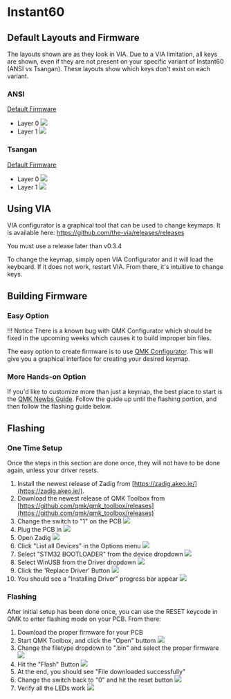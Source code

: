 # Instant60

## Default Layouts and Firmware

The layouts shown are as they look in VIA. Due to a VIA limitation, all keys are shown, even if they are not present on your specific variant of Instant60 (ANSI vs Tsangan). These layouts show which keys don't exist on each variant.

### ANSI
[Default Firmware](assets/cannonkeys_instant60_via_standard.bin)

* Layer 0
![](images/layouts/instant60_ansi_0.jpg)
* Layer 1
![](images/layouts/instant60_ansi_1.jpg)


### Tsangan
[Default Firmware](assets/cannonkeys_instant60_via_tsangan.bin)

* Layer 0
![](images/layouts/instant60_tsangan_0.jpg)
* Layer 1
![](images/layouts/instant60_tsangan_1.jpg)

## Using VIA

VIA configurator is a graphical tool that can be used to change keymaps. It is available here: https://github.com/the-via/releases/releases

You must use a release later than v0.3.4

To change the keymap, simply open VIA Configurator and it will load the keyboard. If it does not work, restart VIA. From there, it's intuitive to change keys.

## Building Firmware

### Easy Option

!!! Notice
    There is a known bug with QMK Configurator which should be fixed in the upcoming weeks which causes it to build improper bin files. 

The easy option to create firmware is to use [QMK Configurator](https://config.qmk.fm/#/cannonkeys/instant60/LAYOUT_ansi).
This will give you a graphical interface for creating your desired keymap.

### More Hands-on Option

If you'd like to customize more than just a keymap, the best place to start is the [QMK Newbs Guide](https://docs.qmk.fm/#/newbs).
Follow the guide up until the flashing portion, and then follow the flashing guide below.

## Flashing
### One Time Setup 

Once the steps in this section are done once, they will not have to be done again, unless your driver resets.

1. Install the newest release of Zadig from [https://zadig.akeo.ie/](https://zadig.akeo.ie/).
1. Download the newest release of QMK Toolbox from [https://github.com/qmk/qmk_toolbox/releases](https://github.com/qmk/qmk_toolbox/releases)
1. Change the switch to "1" on the PCB
    ![](images/initial_flash/switch1.jpg)
1. Plug the PCB in
    ![](images/initial_flash/plug-in.jpg)
1. Open Zadig
    ![](images/initial_flash/ZadigNormal.PNG)
1. Click "List all Devices" in the Options menu
    ![](images/initial_flash/ZadigListAll.PNG)
1. Select "STM32 BOOTLOADER" from the device dropdown
    ![](images/initial_flash/ZadigSTM32.PNG)
1. Select WinUSB from the Driver dropdown
    ![](images/initial_flash/ZadigWinUSB.PNG)
1. Click the 'Replace Driver' Button
    ![](images/initial_flash/ZadigReplace.PNG)
1. You should see a "Installing Driver" progress bar appear
    ![](images/initial_flash/ZadigInstallingDriver.PNG)

### Flashing

After initial setup has been done once, you can use the RESET keycode in QMK to enter flashing mode on your PCB. From there:

1. Download the proper firmware for your PCB
1. Start QMK Toolbox, and click the "Open" buttom
    ![](images/initial_flash/QMKToolbox.PNG)
1. Change the filetype dropdown to ".bin" and select the proper firmware
    ![](images/initial_flash/QMKToolboxBIN.PNG)
1. Hit the "Flash" Button
    ![](images/initial_flash/QMKToolboxFlash.PNG)
1. At the end, you should see "File downloaded successfully"
1. Change the switch back to "0" and hit the reset button
    ![](images/initial_flash/switch0.jpg)
1. Verify all the LEDs work
    ![](images/initial_flash/verify.jpg)
